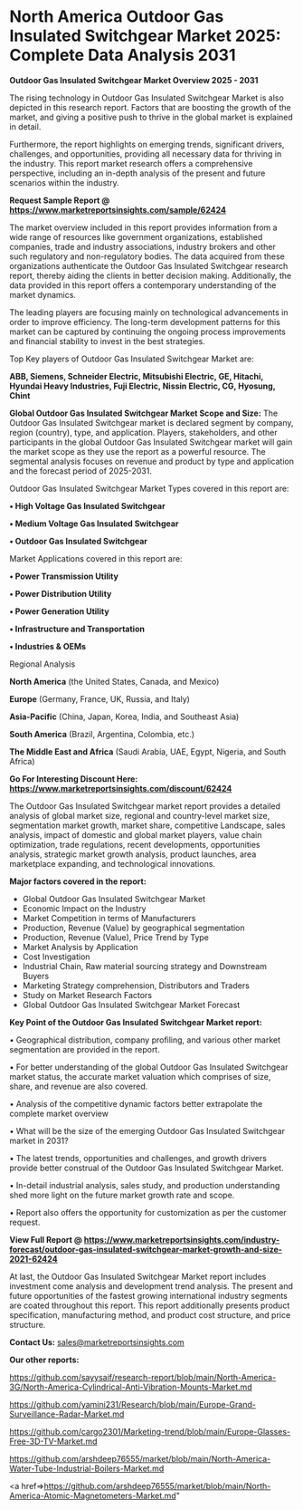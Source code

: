  # North America Outdoor Gas Insulated Switchgear Market 2025: Complete Data Analysis 2031

<Strong> Outdoor Gas Insulated Switchgear Market Overview 2025 - 2031</strong>

The rising technology in Outdoor Gas Insulated Switchgear Market is also depicted in this research report. Factors that are boosting the growth of the market, and giving a positive push to thrive in the global market is explained in detail.

Furthermore, the report highlights on emerging trends, significant drivers, challenges, and opportunities, providing all necessary data for thriving in the industry. This report market research offers a comprehensive perspective, including an in-depth analysis of the present and future scenarios within the industry.

<strong>Request Sample Report @ <a href=https://www.marketreportsinsights.com/sample/62424>https://www.marketreportsinsights.com/sample/62424</a></strong>

The market overview included in this report provides information from a wide range of resources like government organizations, established companies, trade and industry associations, industry brokers and other such regulatory and non-regulatory bodies. The data acquired from these organizations authenticate the Outdoor Gas Insulated Switchgear research report, thereby aiding the clients in better decision making. Additionally, the data provided in this report offers a contemporary understanding of the market dynamics.

The leading players are focusing mainly on technological advancements in order to improve efficiency. The long-term development patterns for this market can be captured by continuing the ongoing process improvements and financial stability to invest in the best strategies.

Top Key players of Outdoor Gas Insulated Switchgear Market are:

<strong>ABB, Siemens, Schneider Electric, Mitsubishi Electric, GE, Hitachi, Hyundai Heavy Industries, Fuji Electric, Nissin Electric, CG, Hyosung, Chint</strong>

<strong><b>Global Outdoor Gas Insulated Switchgear Market Scope and Size:</b></strong>
The Outdoor Gas Insulated Switchgear market is declared segment by company, region (country), type, and application. Players, stakeholders, and other participants in the global Outdoor Gas Insulated Switchgear market will gain the market scope as they use the report as a powerful resource. The segmental analysis focuses on revenue and product by type and application and the forecast period of 2025-2031.

Outdoor Gas Insulated Switchgear Market Types covered in this report are:

<strong>• High Voltage Gas Insulated Switchgear 

• Medium Voltage Gas Insulated Switchgear

• Outdoor Gas Insulated Switchgear</strong>

Market Applications covered in this report are:

<strong>• Power Transmission Utility

• Power Distribution Utility

• Power Generation Utility

• Infrastructure and Transportation

• Industries & OEMs</strong> 

Regional Analysis

<strong>North America</strong> (the United States, Canada, and Mexico)

<strong>Europe</strong> (Germany, France, UK, Russia, and Italy)

<strong>Asia-Pacific</strong> (China, Japan, Korea, India, and Southeast Asia)

<strong>South America</strong> (Brazil, Argentina, Colombia, etc.)

<strong>The Middle East and Africa</strong> (Saudi Arabia, UAE, Egypt, Nigeria, and South Africa)

<strong>Go For Interesting Discount Here: <a href=https://www.marketreportsinsights.com/discount/62424>https://www.marketreportsinsights.com/discount/62424</a></strong>

The Outdoor Gas Insulated Switchgear market report provides a detailed analysis of global market size, regional and country-level market size, segmentation market growth, market share, competitive Landscape, sales analysis, impact of domestic and global market players, value chain optimization, trade regulations, recent developments, opportunities analysis, strategic market growth analysis, product launches, area marketplace expanding, and technological innovations.

<strong><b>Major factors covered in the report:</b></strong>
<ul>
  <li>Global Outdoor Gas Insulated Switchgear Market </li>
  <li>Economic Impact on the Industry</li>
  <li>Market Competition in terms of Manufacturers</li>
  <li>Production, Revenue (Value) by geographical segmentation</li>
  <li>Production, Revenue (Value), Price Trend by Type</li>
  <li>Market Analysis by Application</li>
  <li>Cost Investigation</li>
  <li>Industrial Chain, Raw material sourcing strategy and Downstream Buyers</li>
  <li>Marketing Strategy comprehension, Distributors and Traders</li>
  <li>Study on Market Research Factors</li>
  <li>Global Outdoor Gas Insulated Switchgear Market Forecast</li>
</ul>

<strong><b>Key Point of the Outdoor Gas Insulated Switchgear Market report:</b></strong>

• Geographical distribution, company profiling, and various other market segmentation are provided in the report.

• For better understanding of the global Outdoor Gas Insulated Switchgear market status, the accurate market valuation which comprises of size, share, and revenue are also covered.

• Analysis of the competitive dynamic factors better extrapolate the complete market overview

• What will be the size of the emerging Outdoor Gas Insulated Switchgear market in 2031?

• The latest trends, opportunities and challenges, and growth drivers provide better construal of the Outdoor Gas Insulated Switchgear Market.

• In-detail industrial analysis, sales study, and production understanding shed more light on the future market growth rate and scope.

• Report also offers the opportunity for customization as per the customer request.

<strong><b>View Full Report @ <a href=https://www.marketreportsinsights.com/industry-forecast/outdoor-gas-insulated-switchgear-market-growth-and-size-2021-62424>https://www.marketreportsinsights.com/industry-forecast/outdoor-gas-insulated-switchgear-market-growth-and-size-2021-62424</a></b></strong>


At last, the Outdoor Gas Insulated Switchgear Market report includes investment come analysis and development trend analysis. The present and future opportunities of the fastest growing international industry segments are coated throughout this report. This report additionally presents product specification, manufacturing method, and product cost structure, and price structure.

<strong>Contact Us:</strong>
sales@marketreportsinsights.com

<strong>Our other reports:</strong>

<a href=https://github.com/sayysaif/research-report/blob/main/North-America-3G/North-America-Cylindrical-Anti-Vibration-Mounts-Market.md>https://github.com/sayysaif/research-report/blob/main/North-America-3G/North-America-Cylindrical-Anti-Vibration-Mounts-Market.md</a>

<a href=https://github.com/yamini231/Research/blob/main/Europe-Grand-Surveillance-Radar-Market.md>https://github.com/yamini231/Research/blob/main/Europe-Grand-Surveillance-Radar-Market.md</a>

<a href=https://github.com/cargo2301/Marketing-trend/blob/main/Europe-Glasses-Free-3D-TV-Market.md>https://github.com/cargo2301/Marketing-trend/blob/main/Europe-Glasses-Free-3D-TV-Market.md</a>

<a href=https://github.com/arshdeep76555/market/blob/main/North-America-Water-Tube-Industrial-Boilers-Market.md>https://github.com/arshdeep76555/market/blob/main/North-America-Water-Tube-Industrial-Boilers-Market.md</a>

<a href=>https://github.com/arshdeep76555/market/blob/main/North-America-Atomic-Magnetometers-Market.md</a>"
